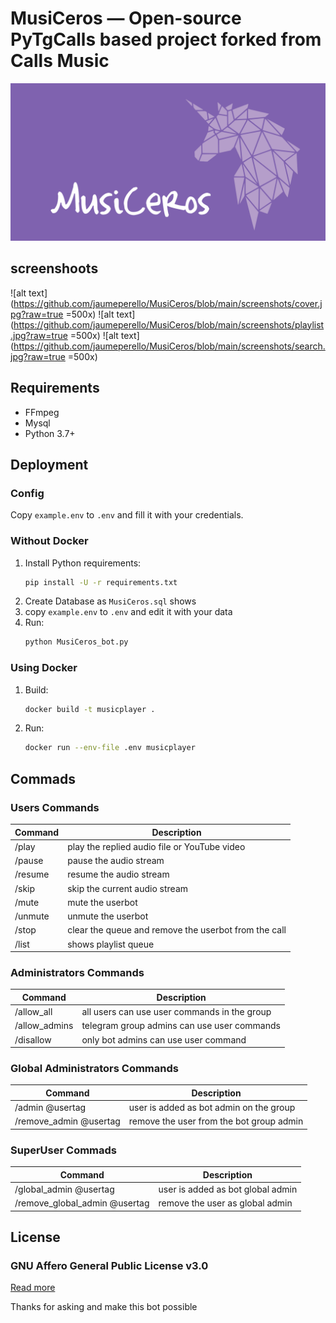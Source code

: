 # MusiCeros — Open-source PyTgCalls based project forked from Calls Music
![alt text](https://github.com/jaumeperello/MusiCeros/blob/main/etc/repo.png?raw=true)

## screenshoots
![alt text](https://github.com/jaumeperello/MusiCeros/blob/main/screenshots/cover.jpg?raw=true =500x)
![alt text](https://github.com/jaumeperello/MusiCeros/blob/main/screenshots/playlist.jpg?raw=true =500x)
![alt text](https://github.com/jaumeperello/MusiCeros/blob/main/screenshots/search.jpg?raw=true =500x)

## Requirements

- FFmpeg
- Mysql
- Python 3.7+

## Deployment

### Config

Copy `example.env` to `.env` and fill it with your credentials.

### Without Docker

1. Install Python requirements:
   ```bash
   pip install -U -r requirements.txt
   ```
2. Create Database as ```MusiCeros.sql``` shows
3. copy ```example.env``` to ```.env``` and edit it with your data
4. Run:
   ```bash
   python MusiCeros_bot.py
   ```

### Using Docker

1. Build:
   ```bash
   docker build -t musicplayer .
   ```
2. Run:
   ```bash
   docker run --env-file .env musicplayer
   ```

## Commads
### Users Commands
| Command | Description                                          |
| ------- | ---------------------------------------------------- |
| /play   | play the replied audio file or YouTube video         |
| /pause  | pause the audio stream                               |
| /resume | resume the audio stream                              |
| /skip   | skip the current audio stream                        |
| /mute   | mute the userbot                                     |
| /unmute | unmute the userbot                                   |
| /stop   | clear the queue and remove the userbot from the call |
| /list   | shows playlist queue                                 |
### Administrators Commands
| Command       | Description                                   |
| ------------- | --------------------------------------------- |
| /allow_all    | all users can use user commands in the group  |
| /allow_admins | telegram group admins can use user commands   |
| /disallow     | only bot admins can use user command          |
### Global Administrators Commands
| Command                | Description                             |
| ---------------------- | --------------------------------------- |
| /admin @usertag        | user is added as bot admin on the group |
| /remove_admin @usertag | remove the user from the bot group admin|
### SuperUser Commads
| Command                        | Description                      |
| ------------------------------ | -------------------------------- |
| /global_admin @usertag         | user is added as bot global admin|
| /remove_global_admin @usertag | remove the user as global admin  |

## License

### GNU Affero General Public License v3.0
[Read more](http://www.gnu.org/licenses/#AGPL)

Thanks for asking and make this bot possible
